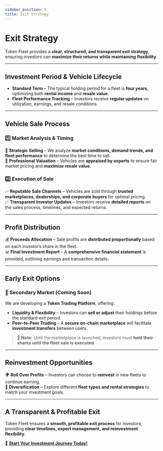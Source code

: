 ```yaml
---
sidebar_position: 5
title: Exit Strategy
---
```


# Exit Strategy  

Token Fleet provides a **clear, structured, and transparent exit strategy**, ensuring investors can **maximize their returns while maintaining flexibility**.  

---

## **Investment Period & Vehicle Lifecycle**  

- **Standard Term** – The typical holding period for a fleet is **four years**, optimizing both **rental income** and **resale value**.  
- **Fleet Performance Tracking** – Investors receive **regular updates** on utilization, earnings, and resale conditions.  

---

## **Vehicle Sale Process**  

### **1️⃣ Market Analysis & Timing**  

🔹 **Strategic Selling** – We analyze **market conditions, demand trends, and fleet performance** to determine the best time to sell.  
🔹 **Professional Valuation** – Vehicles are **appraised by experts** to ensure fair market pricing and **maximize resale value**.  

### **2️⃣ Execution of Sale**  

✅ **Reputable Sale Channels** – Vehicles are sold through **trusted marketplaces, dealerships, and corporate buyers** for optimal pricing.  
✅ **Transparent Investor Updates** – Investors receive **detailed reports** on the sales process, timelines, and expected returns.  

---

## **Profit Distribution**  

💰 **Proceeds Allocation** – Sale profits are **distributed proportionally** based on each investor’s share in the fleet.  
📊 **Final Investment Report** – A **comprehensive financial statement** is provided, outlining earnings and transaction details.  

---

## **Early Exit Options**  

### **🔄 Secondary Market (Coming Soon)**  

We are developing a **Token Trading Platform**, offering:  

- **Liquidity & Flexibility** – Investors can **sell or adjust** their holdings before the standard exit period.  
- **Peer-to-Peer Trading** – A **secure on-chain marketplace** will facilitate **investment transfers** between users.  

> 📌 **Note:** Until the marketplace is launched, investors must **hold their shares until the fleet sale is executed**.  

---

## **Reinvestment Opportunities**  

🌍 **Roll Over Profits** – Investors can choose to **reinvest** in new fleets to continue earning.  
🚗 **Diversification** – Explore different **fleet types and rental strategies** to match your investment goals.  

---

## **A Transparent & Profitable Exit**  

Token Fleet ensures a **smooth, profitable exit process** for investors, providing **clear timelines, expert management, and reinvestment flexibility**.  

🚀 **[Start Your Investment Journey Today!](https://tokenfleet.io/)**  